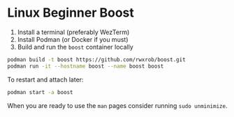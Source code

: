 # Linux Beginner Boost

1. Install a terminal (preferably WezTerm)
1. Install Podman (or Docker if you must)
1. Build and run the `boost` container locally

```sh
podman build -t boost https://github.com/rwxrob/boost.git
podman run -it --hostname boost --name boost boost
```

To restart and attach later:

```sh
podman start -a boost
```

When you are ready to use the `man` pages consider running `sudo unminimize`.
